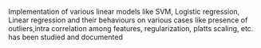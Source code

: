 Implementation of various linear models like SVM, Logistic regression, Linear regression and their behaviours on various cases like presence of outliers,intra correlation among features, regularization, platts scaling, etc. has been studied and documented
